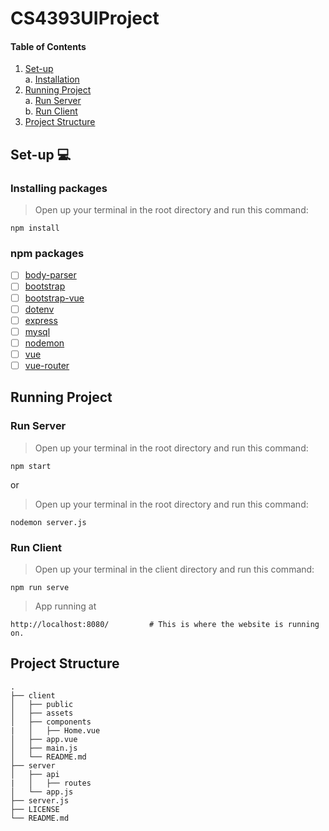 # CS4393UIProject
#### Table of Contents



1. [ Set-up  ](#start)</br>
    </t> a. [ Installation ](#install)</br>
2. [ Running Project ](#run)</br>
    </t> a. [ Run Server ](#server)</br>
    </t> b. [ Run Client ](#client)</br>
3. [ Project Structure ](#structure)

<a name="start"></a>
## Set-up :computer:
<a name="install"></a>
### Installing packages
> Open up your terminal in the root directory and run this command:
```
npm install
```
### npm packages
- [ ] [body-parser](https://www.npmjs.com/package/body-parser)
- [ ] [bootstrap](https://www.npmjs.com/package/bootstrap)
- [ ] [bootstrap-vue](https://www.npmjs.com/package/bootstrap-vue)
- [ ] [dotenv](https://www.npmjs.com/package/dotenv)
- [ ] [express](https://www.npmjs.com/package/express)
- [ ] [mysql](https://www.npmjs.com/package/mysql)
- [ ] [nodemon](https://www.npmjs.com/package/nodemon)
- [ ] [vue](https://www.npmjs.com/package/vue)
- [ ] [vue-router](https://www.npmjs.com/package/vue-router)

<a name="run"></a>
## Running Project

<a name="server"></a>
### Run Server
> Open up your terminal in the root directory and run this command:
```
npm start
```
or 
> Open up your terminal in the root directory and run this command:
```
nodemon server.js
```
<a name="client"></a>
### Run Client
> Open up your terminal in the client directory and run this command:
```
npm run serve
```
> App running at 
```
http://localhost:8080/         # This is where the website is running on.
```

<a name="strcuture"></a>
## Project Structure
```
.
├── client
│   ├── public          
│   ├── assets
│   ├── components
|   │   ├── Home.vue
│   ├── app.vue
│   ├── main.js
│   └── README.md                
├── server   
│   ├── api
|   │   ├── routes
│   └── app.js
├── server.js
├── LICENSE
└── README.md
```
